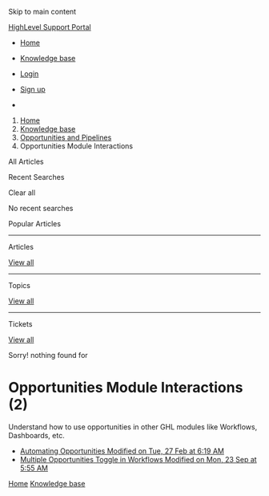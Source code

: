 Skip to main content

[ HighLevel Support Portal ](https://help.gohighlevel.com)

  * [ Home ](/support/home)
  * [ Knowledge base ](/support/solutions)

  * [Login](/support/login)
  * [Sign up](/support/signup)
  * 

  1. [Home](/support/home)
  2. [Knowledge base](/support/solutions)
  3. [Opportunities and Pipelines](/support/solutions/48000449589)
  4. Opportunities Module Interactions

All  Articles 

Recent Searches

Clear all

No recent searches

Popular Articles

* * *

Articles

[View all](/support/search/solutions)

* * *

Topics

[View all](/support/search/topics)

* * *

Tickets

[View all](/support/search/tickets)

Sorry! nothing found for   

# Opportunities Module Interactions (2)

Understand how to use opportunities in other GHL modules like Workflows, Dashboards, etc.

  * [ Automating Opportunities Modified on Tue, 27 Feb at 6:19 AM  ](/support/solutions/articles/155000002048-automating-opportunities)
  * [ Multiple Opportunities Toggle in Workflows Modified on Mon, 23 Sep at 5:55 AM  ](/support/solutions/articles/155000003440-multiple-opportunities-toggle-in-workflows)

[Home](/support/home) [Knowledge base](/support/solutions)
